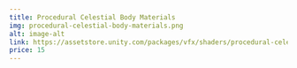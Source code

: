 ```yaml
---
title: Procedural Celestial Body Materials
img: procedural-celestial-body-materials.png
alt: image-alt
link: https://assetstore.unity.com/packages/vfx/shaders/procedural-celestial-body-materials-296362
price: 15
---
```

